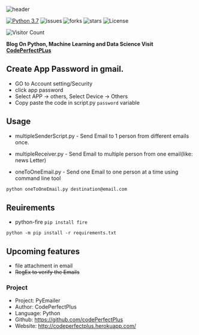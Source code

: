 ![header](https://capsule-render.vercel.app/api?type=wave&color=gradient&height=300&section=header&text=PyEmailer&fontSize=50)

[![Python 3.7](https://img.shields.io/badge/python-3.7-blue.svg)](https://www.python.org/downloads/release/python-360/)
![issues](https://img.shields.io/github/issues/codePerfectPlus/PyEmailer?style=plastic)
![forks](https://img.shields.io/github/forks/codePerfectPlus/PyEmailer)
![stars](https://img.shields.io/github/stars/codePerfectPlus/PyEmailer)
![License](https://img.shields.io/github/license/codePerfectPlus/PyEmailer)

![Visitor Count](https://profile-counter.glitch.me/PyEmailer/count.svg)

**Blog On Python, Machine Learning and Data Science Visit [CodePerfectPLus](http://codeperfectplus.herokuapp.com/)**

## Create App Password in gmail.

- GO to Account setting/Security
- click app password
- Select APP -> others, Select Device -> Others
- Copy paste the code in script.py `password` variable

## Usage

- multipleSenderScript.py - Send Email to 1 person from different emails once.
- multipleReceiver.py - Send Email to multiple person from one email(like: news Letter)

- oneToOneEmail.py - Send one Email to one person at a time using command line tool

```bash
python oneToOneEmail.py destination@email.com
```

## Reuirements

- python-fire `pip install fire`

`python -m pip install -r requirements.txt`

## Upcoming features

- file attachment in email
- ~~RegEx to verify the Emails~~

### Project

- Project: PyEmailer
- Author: CodePerfectPlus
- Language: Python
- Github: https://github.com/codePerfectPlus
- Website: http://codeperfectplus.herokuapp.com/
